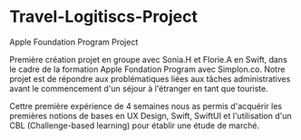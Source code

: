 # Travel-Logitiscs-Project
Apple Foundation Program Project

Première création projet en groupe avec Sonia.H et Florie.A en Swift, dans le cadre de la formation Apple Fondation Program avec Simplon.co. 
Notre projet est de répondre aux problématiques liées aux tâches administratives avant le commencement d'un séjour à l'étranger en tant que touriste.

Cettre première expérience de 4 semaines nous as permis d'acquérir les premières notions de bases en UX Design, Swift, SwiftUI et l'utilisation 
d'un CBL (Challenge-based learning) pour établir une étude de marché.
